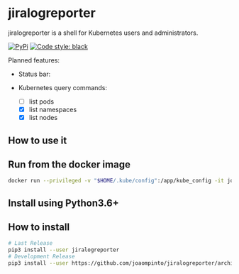 # jiralogreporter
jiralogreporter is a shell for Kubernetes users and administrators.


[![PyPi](https://img.shields.io/pypi/v/jiralogreporter.svg?style=flat-square)](https://pypi.python.org/pypi/jiralogreporter)
[![Code style: black](https://img.shields.io/badge/code%20style-black-000000.svg?style=flat-square)](https://github.com/ambv/black)

Planned features:

- Status bar:

- Kubernetes query commands:
  - [ ] list pods
  - [X] list namespaces
  - [X] list nodes

## How to use it

## Run from  the docker image
```bash
docker run --privileged -v "$HOME/.kube/config":/app/kube_config -it joaompinto/jiralogreporter
```

## Install using Python3.6+

## How to install
```sh
# Last Release
pip3 install --user jiralogreporter
# Development Release
pip3 install --user https://github.com/joaompinto/jiralogreporter/archive/master.zip
```

